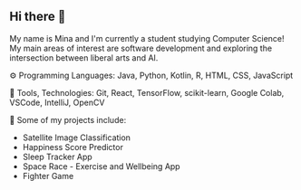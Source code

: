 ## Hi there 👋

My name is Mina and I'm currently a student studying Computer Science! My main areas of interest are software development and exploring the intersection between liberal arts and AI. 

⚙️ Programming Languages: Java, Python, Kotlin, R, HTML, CSS, JavaScript

🔧 Tools, Technologies: Git, React, TensorFlow, scikit-learn, Google Colab, VSCode, IntelliJ, OpenCV

🐸 Some of my projects include:
- Satellite Image Classification
- Happiness Score Predictor
- Sleep Tracker App
- Space Race - Exercise and Wellbeing App
- Fighter Game
 
<!--
**mintudse/mintudse** is a ✨ _special_ ✨ repository because its `README.md` (this file) appears on your GitHub profile.

Here are some ideas to get you started:

- 🔭 I’m currently working on ...
- 🌱 I’m currently learning ...
- 👯 I’m looking to collaborate on ...
- 🤔 I’m looking for help with ...
- 💬 Ask me about ...
- 📫 How to reach me: ...
- 😄 Pronouns: ...
- ⚡ Fun fact: ...
-->

